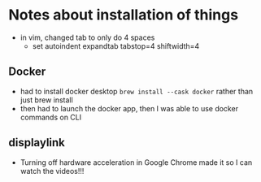 # Notes about installation of things
- in vim, changed tab to only do 4 spaces
    - set autoindent expandtab tabstop=4 shiftwidth=4
## Docker
- had to install docker desktop `brew install --cask docker` rather than just brew install
- then had to launch the docker app, then I was able to use docker commands on CLI 
## displaylink
- Turning off hardware acceleration in Google Chrome made it so I can watch the videos!!! 

